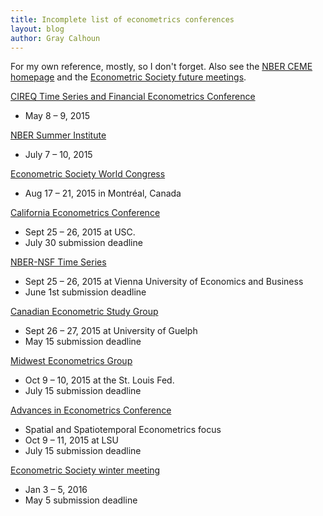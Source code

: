 ```yaml
---
title: Incomplete list of econometrics conferences
layout: blog
author: Gray Calhoun
---
```


For my own reference, mostly, so I don't forget. Also see the
[NBER CEME homepage](http://www.nber.org/CEME/ceme.html)
and the
[Econometric Society future meetings](https://www.econometricsociety.org/meetings/future-meetings).

[CIREQ Time Series and Financial Econometrics Conference](http://www.cireqmontreal.com/en/view/12253/colloque-cireq-montreal-deconometrie-series-temporelles-et-econometrie-de-la-finance)
+ May 8 – 9, 2015

[NBER Summer Institute](http://conference.nber.org/confer/2015/SI2015/EFWW/EFWWprg.html)
+ July 7 – 10, 2015

[Econometric Society World Congress](http://eswc2015.com/)
+ Aug 17 – 21, 2015 in Montréal, Canada

[California Econometrics Conference](http://dornsife.usc.edu/conferences/econometrics-conference)
+ Sept 25 – 26, 2015 at USC.
+ July 30 submission deadline

[NBER-NSF Time Series](https://sites.google.com/site/nbernsfts/home)
+ Sept 25 – 26, 2015 at Vienna University of Economics and Business
+ June 1st submission deadline

[Canadian Econometric Study Group](http://www.cesg2015.org/call.html)
+ Sept 26 – 27, 2015 at University of Guelph
+ May 15 submission deadline

[Midwest Econometrics Group](http://research.stlouisfed.org/conferences/MEG2015/)
+ Oct 9 – 10, 2015 at the St. Louis Fed.
+ July 15 submission deadline

[Advances in Econometrics Conference](http://faculty.smu.edu/millimet/AiE.html)
+ Spatial and Spatiotemporal Econometrics focus
+ Oct 9 – 11, 2015 at LSU
+ July 15 submission deadline

[Econometric Society winter meeting](https://www.econometricsociety.org/meetings/schedule/2016/01/03/2016-north-american-winter-meeting)
+ Jan 3 – 5, 2016
+ May 5 submission deadline